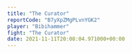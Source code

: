 ```yaml
---
title: "The Curator"
reportCode: "B7yXpZMgPLvnYGK2"
player: "Bibihammer"
fight: "The Curator"
date: 2021-11-11T20:08:04.971000+00:00
---
```

